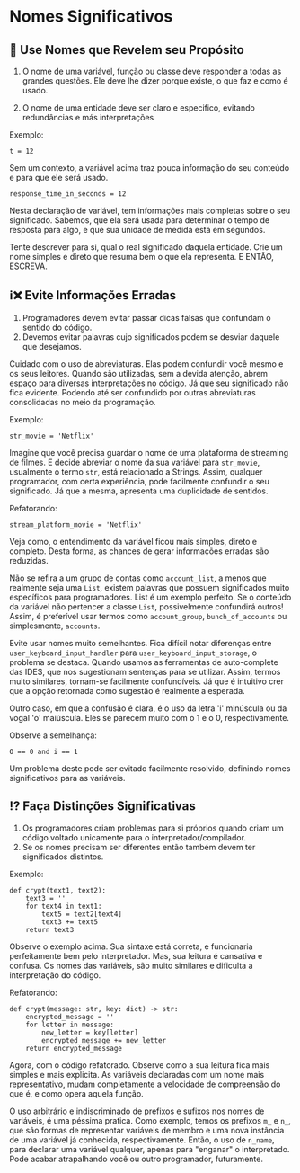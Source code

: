 # Nomes Significativos

## 📛 Use Nomes que Revelem seu Propósito

1. O nome de uma variável, função ou classe deve responder a todas as grandes questões. Ele deve lhe dizer porque existe, o que faz e como é usado.

2. O nome de uma entidade deve ser claro e especifico, evitando redundâncias e más interpretações

Exemplo:

```
t = 12
```
Sem um contexto, a variável acima traz pouca informação do seu conteúdo e para que ele será usado.

```
response_time_in_seconds = 12
```
Nesta declaração de variável, tem informações mais completas sobre o seu significado. Sabemos, que ela será usada para determinar o tempo de resposta para algo, e que sua unidade de medida está em segundos. 

Tente descrever para si, qual o real significado daquela entidade. Crie um nome simples e direto que resuma bem o que ela representa. E ENTÃO, ESCREVA.

## ℹ❌ Evite Informações Erradas

1. Programadores devem evitar passar dicas falsas que confundam o sentido do código.
2. Devemos evitar palavras cujo significados podem se desviar daquele que desejamos.

Cuidado com o uso de abreviaturas. Elas podem confundir você mesmo e os seus leitores. Quando são utilizadas, sem a devida atenção, abrem espaço para diversas interpretações no código. Já que seu significado não fica evidente. Podendo até ser confundido por outras abreviaturas consolidadas no meio da programação.

Exemplo:
```
str_movie = 'Netflix'
```
Imagine que você precisa guardar o nome de uma plataforma de streaming de filmes. E decide abreviar o nome da sua variável para ```str_movie```, usualmente o termo ```str```, está relacionado a Strings. Assim, qualquer programador, com certa experiência, pode facilmente confundir o seu significado. Já que a mesma, apresenta uma duplicidade de sentidos.

Refatorando:
```
stream_platform_movie = 'Netflix'
```
Veja como, o entendimento da variável ficou mais simples, direto e completo. Desta forma, as chances de gerar informações erradas são reduzidas.

Não se refira a um grupo de contas como ```account_list```, a menos que realmente seja uma ```List```, existem palavras que possuem significados muito específicos para programadores. List é um exemplo perfeito. Se o conteúdo da variável não pertencer a classe ```List```, possivelmente confundirá outros! Assim, é preferível usar termos como ```account_group```, ```bunch_of_accounts``` ou simplesmente, ```accounts```.

Evite usar nomes muito semelhantes. Fica difícil notar diferenças entre ```user_keyboard_input_handler``` para ```user_keyboard_input_storage```, o problema se destaca. Quando usamos as ferramentas de auto-complete das IDES, que nos sugestionam sentenças para se utilizar. Assim, termos muito similares, tornam-se facilmente confundíveis. Já que é intuitivo crer que a opção retornada como sugestão é realmente a esperada.

Outro caso, em que a confusão é clara, é o uso da letra 'i' minúscula ou da vogal 'o' maiúscula. Eles se parecem muito com o 1 e o 0, respectivamente.

Observe a semelhança:
```
O == 0 and i == 1
```
Um problema deste pode ser evitado facilmente resolvido, definindo nomes significativos para as variáveis.

## ⁉ Faça Distinções Significativas

1. Os programadores criam problemas para si próprios quando criam um código voltado unicamente para o interpretador/compilador.
2. Se os nomes precisam ser diferentes então também devem ter significados distintos.

Exemplo:
```
def crypt(text1, text2):
    text3 = ''
    for text4 in text1:
        text5 = text2[text4]
        text3 += text5
    return text3
```

Observe o exemplo acima. Sua sintaxe está correta, e funcionaria perfeitamente bem pelo interpretador. Mas, sua leitura é cansativa e confusa. Os nomes das variáveis, são muito similares e dificulta a interpretação do código.

Refatorando:
```
def crypt(message: str, key: dict) -> str:
    encrypted_message = ''
    for letter in message:
        new_letter = key[letter]
        encrypted_message += new_letter
    return encrypted_message
```

Agora, com o código refatorado. Observe como a sua leitura fica mais simples e mais explicita. As variáveis declaradas com um nome mais representativo, mudam completamente a velocidade de compreensão do que é, e como opera aquela função.

O uso arbitrário e indiscriminado de prefixos e sufixos nos nomes de variáveis, é uma péssima pratica. Como exemplo, temos os prefixos ```m_``` e ```n_```, que são formas de representar variáveis de membro e uma nova instância de uma variável já conhecida, respectivamente. Então, o uso de ```n_name```, para declarar uma variável qualquer, apenas para "enganar" o interpretado. Pode acabar atrapalhando você ou outro programador, futuramente.